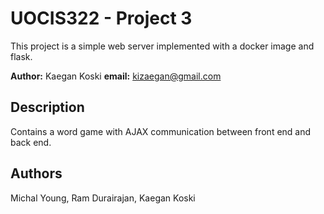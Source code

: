 # UOCIS322 - Project 3 #

This project is a simple web server implemented with a docker image and flask.

**Author:** Kaegan Koski
**email:** kizaegan@gmail.com

## Description

Contains a word game with AJAX communication between front end and back end.

## Authors

Michal Young, Ram Durairajan, Kaegan Koski